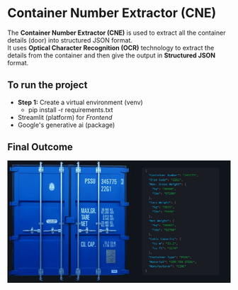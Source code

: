 # Container Number Extractor (CNE)
The **Container Number Extractor (CNE)** is used to extract all the container details (door) into structured JSON format.<br> It uses  **Optical Character Recognition (OCR)** technology to extract the details from the container and then give the output in **Structured JSON** format.

## To run the project

- **Step 1:** Create a virtual environment (venv)
    + pip install -r requirements.txt
- Streamlit (platform) for *Frontend*
- Google's generative ai (package) 
  



## Final Outcome

![screenshot](images/image.jpg)
